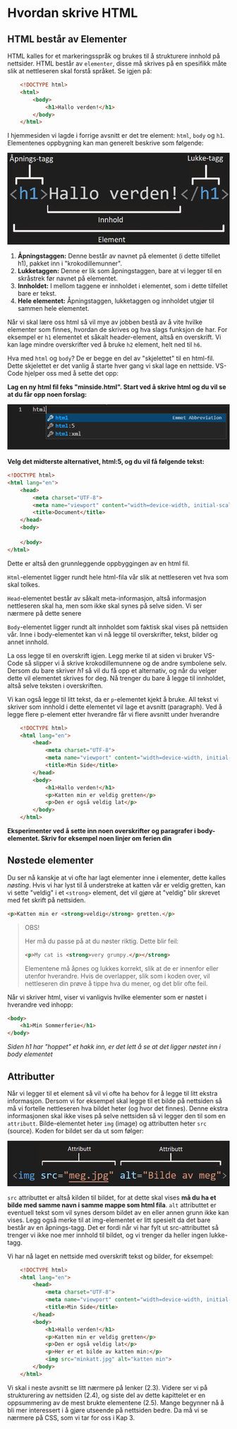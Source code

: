 # Hvordan skrive HTML

## HTML består av Elementer

HTML kalles for et markeringsspråk og brukes til å strukturere innhold på nettsider. HTML består av `elementer`, disse må skrives på en spesifikk måte slik at nettleseren skal forstå språket. Se igjen på:
```HTML
    <!DOCTYPE html>
    <html>
        <body>
            <h1>Hallo verden!</h1>
        </body>
    </html>
``` 
I hjemmesiden vi lagde i forrige avsnitt er det tre element: `html`, `body` og `h1`. Elementenes oppbygning kan man generelt beskrive som følgende:

![Et HTML-element](Element.png)  

1. **Åpningstaggen:** Denne består av navnet på elementet (i dette tilfellet h1), pakket inn i "krokodillemunner".
2. **Lukketaggen:** Denne er lik som åpningstaggen, bare at vi legger til en skråstrek før navnet på elementet.
3. **Innholdet:** I mellom taggene er innholdet i elementet, som i dette tilfellet bare er tekst.
4. **Hele elementet:** Åpningstaggen, lukketaggen og innholdet utgjør til sammen hele elementet.

Når vi skal lære oss html så vil mye av jobben bestå av å vite hvilke elementer som finnes, hvordan de skrives og hva slags funksjon de har. For eksempel er `h1` elementet et såkalt header-element, altså en overskrift. Vi kan lage mindre overskrifter ved å bruke `h2` element, helt ned til `h6`.

Hva med `html` og `body`? De er begge en del av "skjelettet" til en html-fil. Dette skjelettet er det vanlig å starte hver gang vi skal lage en nettside. VS-Code hjelper oss med å sette det opp:

**Lag en ny html fil feks "minside.html". Start ved å skrive html og du vil se at du får opp noen forslag:**

![Vs-Code skriver skjelettet](html5.png)

**Velg det midterste alternativet, html:5, og du vil få følgende tekst:**

```HTML
<!DOCTYPE html>
<html lang="en">
    <head>
        <meta charset="UTF-8">
        <meta name="viewport" content="width=device-width, initial-scale=1.0">
        <title>Document</title>
    </head>
    <body>
    
    </body>
</html>

```

Dette er altså den grunnleggende oppbyggingen av en html fil.

`Html`-elementet ligger rundt hele html-fila vår slik at nettleseren vet hva som skal tolkes. 

`Head`-elementet består av såkalt meta-informasjon, altså informasjon nettleseren skal ha, men som ikke skal synes på selve siden. Vi ser nærmere på dette senere  

`Body`-elementet ligger rundt alt innholdet som faktisk skal vises på nettsiden vår. Inne i body-elementet kan vi nå legge til overskrifter, tekst, bilder og annet innhold.

La oss legge til en overskrift igjen. Legg merke til at siden vi bruker VS-Code så slipper vi å skrive krokodillemunnene og de andre symbolene selv. Dersom du bare skriver *h1* så vil du få opp et alternativ, og når du velger dette vil elementet skrives for deg. Nå trenger du bare å legge til innholdet, altså selve teksten i overskriften.

Vi kan også legge til litt tekst, da er `p`-elementet kjekt å bruke. All tekst vi skriver som innhold i dette elementet vil lage et avsnitt (paragraph). Ved å legge flere p-element etter hverandre får vi flere avsnitt under hverandre


```HTML
    <!DOCTYPE html>
    <html lang="en">
        <head>
            <meta charset="UTF-8">
            <meta name="viewport" content="width=device-width, initial-scale=1.0">
            <title>Min Side</title>
        </head>
        <body>
            <h1>Hallo verden!</h1>
            <p>Katten min er veldig gretten</p>
            <p>Den er også veldig lat</p>
        </body>
    </html>
```
**Eksperimenter ved å sette inn noen overskrifter og paragrafer i body-elementet. Skriv for eksempel noen linjer om ferien din**



## Nøstede elementer

Du ser nå kanskje at vi ofte har lagt elementer inne i elementer, dette kalles *nøsting*.
Hvis vi har lyst til å understreke at katten vår er veldig gretten, kan vi sette "veldig" i et `<strong>` element, det vil gjøre at "veldig" blir skrevet med fet skrift på nettsiden.

```HTML
<p>Katten min er <strong>veldig</strong> gretten.</p>
```

> OBS!
>
> Her må du passe på at du nøster riktig. Dette blir feil:
>
> ```HTML
> <p>My cat is <strong>very grumpy.</p></strong>
> ```
>
> Elementene må åpnes og lukkes korrekt, slik at de er innenfor eller utenfor hverandre.
> Hvis de overlapper, slik som i koden over, vil nettleseren din prøve å tippe hva du mener, og det blir ofte feil.

Når vi skriver html, viser vi vanligvis hvilke elementer som er nøstet i hverandre ved inhopp:

```HTML
<body>
    <h1>Min Sommerferie</h1>
</body>
```
_Siden h1 har "hoppet" et hakk inn, er det lett å se at det ligger nøstet inn i body elementet_

## Attributter

Når vi legger til et element så vil vi ofte ha behov for å legge til litt ekstra informasjon. Dersom vi for eksempel skal legge til et bilde på nettsiden så må vi fortelle nettleseren hva bildet heter (og hvor det finnes). Denne ekstra informasjonen skal ikke vises på selve nettsiden så vi legger den til som en `attributt`. Bilde-elementet heter `img` (image) og attributten heter `src` (source). Koden for bildet ser da ut som følger:

![HTML-element med attributt](attributt.png)  

`src` attributtet er altså kilden til bildet, for at dette skal vises **må du ha et bilde med samme navn i samme mappe som html fila**. `alt` attributtet er eventuell tekst som vil synes dersom bildet av en eller annen grunn ikke kan vises. Legg også merke til at img-elementet er litt spesielt da det bare består av en åpnings-tagg. Det er fordi når vi har fylt ut src-attributtet så trenger vi ikke noe mer innhold til bildet, og vi trenger da heller ingen lukke-tagg.

Vi har nå laget en nettside med overskrift tekst og bilder, for eksempel:

```HTML
    <!DOCTYPE html>
    <html lang="en">
        <head>
            <meta charset="UTF-8">
            <meta name="viewport" content="width=device-width, initial-scale=1.0">
            <title>Min Side</title>
        </head>
        <body>
            <h1>Hallo verden!</h1>
            <p>Katten min er veldig gretten</p>
            <p>Den er også veldig lat</p>
            <p>Her er et bilde av katten min:</p>
            <img src="minkatt.jpg" alt="katten min">
        </body>
    </html>
```
Vi skal i neste avsnitt se litt nærmere på lenker (2.3). Videre ser vi på strukturering av nettsiden (2.4), og siste del av dette kapittelet er en oppsummering av de mest brukte elementene (2.5). Mange begynner nå å bli mer interessert i å gjøre utseende på nettsiden bedre. Da må vi se nærmere på CSS, som vi tar for oss i Kap 3. 
